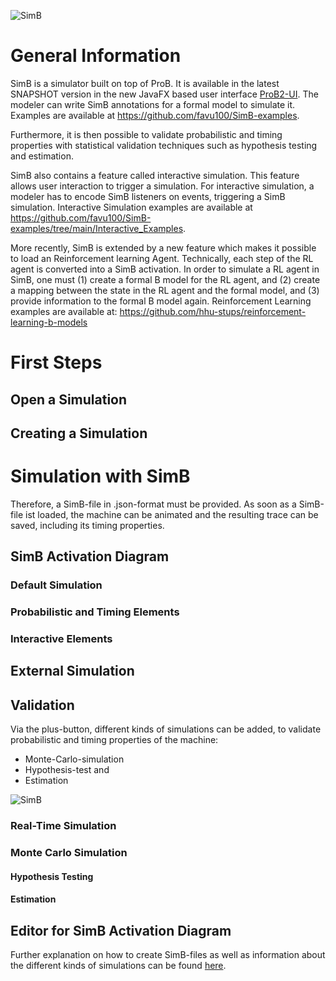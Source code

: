 ![SimB](../../../screenshots/SimB.png)


# General Information

SimB is a simulator built on top of ProB. 
It is available in the latest SNAPSHOT version in the new JavaFX based user interface [ProB2-UI](https://github.com/hhu-stups/prob2_ui). 
The modeler can write SimB annotations for a formal model to simulate it. 
Examples are available at https://github.com/favu100/SimB-examples. 

Furthermore, it is then possible to validate probabilistic and timing properties with 
statistical validation techniques such as hypothesis testing and estimation.

SimB also contains a feature called interactive simulation. 
This feature allows user interaction to trigger a simulation. 
For interactive simulation, a modeler has to encode SimB listeners on events, triggering a SimB simulation. 
Interactive Simulation examples are available at https://github.com/favu100/SimB-examples/tree/main/Interactive_Examples.


More recently, SimB is extended by a new feature which makes it possible to load an Reinforcement learning Agent. 
Technically, each step of the RL agent is converted into a SimB activation. 
In order to simulate a RL agent in SimB, one must (1) create a formal B model for the RL agent, and 
(2) create a mapping between the state in the RL agent and the formal model, and 
(3) provide information to the formal B model again. 
Reinforcement Learning examples are available at: https://github.com/hhu-stups/reinforcement-learning-b-models

# First Steps

## Open a Simulation

## Creating a Simulation

# Simulation with SimB

Therefore, a SimB-file in .json-format must be provided.
As soon as a SimB-file ist loaded, the machine can be animated and the resulting trace can be saved, including its timing properties.

## SimB Activation Diagram

### Default Simulation

### Probabilistic and Timing Elements

### Interactive Elements

## External Simulation

## Validation

Via the plus-button, different kinds of simulations can be added,
to validate probabilistic and timing properties of the machine:
* Monte-Carlo-simulation
* Hypothesis-test and
* Estimation

![SimB](../../../screenshots/SimulationChoice.png)

### Real-Time Simulation

### Monte Carlo Simulation

#### Hypothesis Testing

#### Estimation

## Editor for SimB Activation Diagram


Further explanation on how to create SimB-files as well as information about the different kinds of simulations can be found [here](https://prob.hhu.de/w/index.php?title=SimB).
